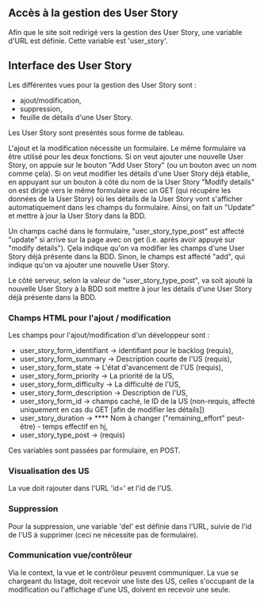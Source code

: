 
## Accès à la gestion des User Story

Afin que le site soit redirigé vers la gestion des User Story, une variable d'URL
est définie. Cette variable est 'user_story'.


## Interface des User Story

Les différentes vues pour la gestion des User Story sont :
* ajout/modification,
* suppression,
* feuille de détails d'une User Story.

Les User Story sont preséntés sous forme de tableau.


L'ajout et la modification nécessite un formulaire.  Le même formulaire 
va être utilisé pour les deux fonctions.  Si on veut ajouter une nouvelle
User Story, on appuie sur le bouton "Add User Story" (ou un bouton avec
un nom comme çela).  Si on veut modifier les détails d'une User Story déjà établie, en 
appuyant sur un bouton à côté du nom de la User Story "Modify details" on est dirigé vers le
même formulaire avec un GET (qui récupère les données de la User Story) 
où les détails de la User Story vont s'afficher automatiquement 
dans les champs du formulaire.  Ainsi, on fait un "Update" et mettre à jour 
la User Story dans la BDD.  

Un champs caché dans le formulaire, "user_story_type_post" est affecté "update"
si arrive sur la page avec on get (i.e. après avoir appuyé sur "modify details").
Çela indique qu'on va modifier les champs d'une User Story déjà présente dans la BDD.
Sinon, le champs est affecté "add", qui indique qu'on va ajouter une nouvelle
User Story.  

Le côté serveur, selon la valeur de "user_story_type_post", va soit ajouté la nouvelle 
User Story à la BDD soit mettre à jour les détails d'une User Story déjà présente dans la BDD.  

### Champs HTML pour l'ajout / modification

Les champs pour l'ajout/modification d'un développeur sont :

* user_story_form_identifiant ->  identifiant pour le backlog (requis),
* user_story_form_summary -> Description courte de l'US (requis),
* user_story_form_state -> L'état d'avancement de l'US (requis),
* user_story_form_priority -> La priorité de la US,
* user_story_form_difficulty -> La difficulté de l'US,
* user_story_form_description -> Description de l'US, 
* user_story_form_id -> champs caché, le ID de la US (non-requis, affecté uniquement en cas du GET [afin de modifier les détails])
* user_story_duration -> **** Nom à changer ("remaining_effort" peut-être) - temps effectif en hj,
* user_story_type_post -> (requis)


Ces variables sont passées par formulaire, en POST.


### Visualisation des US

La vue doit rajouter dans l'URL 'id=' et l'id de l'US.


### Suppression

Pour la suppression, une variable 'del' est définie dans l'URL, suivie 
de l'id de l'US à supprimer (ceci ne nécessite pas de formulaire).


### Communication vue/contrôleur

Via le context, la vue et le contrôleur peuvent communiquer.
La vue se chargeant du listage, doit recevoir une liste des US, celles s'occupant
de la modification ou l'affichage d'une US, doivent en recevoir une seule.

